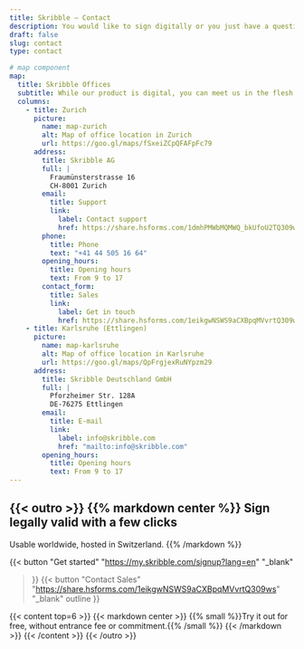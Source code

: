 ```yaml
---
title: Skribble – Contact
description: You would like to sign digitally or you just have a question? Contact us by phone or e-mail.
draft: false
slug: contact
type: contact

# map component
map:
  title: Skribble Offices
  subtitle: While our product is digital, you can meet us in the flesh at our offices in Switzerland and Germany.
  columns:
    - title: Zurich
      picture:
        name: map-zurich
        alt: Map of office location in Zurich
        url: https://goo.gl/maps/fSxeiZCpQFAFpFc79
      address:
        title: Skribble AG
        full: |
          Fraumünsterstrasse 16
          CH-8001 Zurich
        email:
          title: Support
          link:
            label: Contact support
            href: https://share.hsforms.com/1dmhPMWbMQMWQ_bkUfoU2TQ309ws
        phone: 
          title: Phone
          text: "+41 44 505 16 64"
        opening_hours:
          title: Opening hours
          text: From 9 to 17
        contact_form:
          title: Sales
          link:
            label: Get in touch
            href: https://share.hsforms.com/1eikgwNSWS9aCXBpqMVvrtQ309ws
    - title: Karlsruhe (Ettlingen)
      picture:
        name: map-karlsruhe
        alt: Map of office location in Karlsruhe
        url: https://goo.gl/maps/QpFrgjexRuNYpzm29
      address:
        title: Skribble Deutschland GmbH
        full: |
          Pforzheimer Str. 128A
          DE-76275 Ettlingen
        email:
          title: E-mail 
          link:
            label: info@skribble.com
            href: "mailto:info@skribble.com"
        opening_hours:
          title: Opening hours
          text: From 9 to 17
---
```


{{< outro >}}
{{% markdown center %}}
Sign legally valid with 
a few clicks
---
Usable worldwide, hosted in Switzerland.
{{% /markdown %}}

{{< button
  "Get started"
  "https://my.skribble.com/signup?lang=en"
  "_blank"
>}}
{{< button
  "Contact Sales"
  "https://share.hsforms.com/1eikgwNSWS9aCXBpqMVvrtQ309ws"
  "_blank"
  outline
>}}

{{< content top=6 >}}
{{< markdown center >}}
{{% small %}}Try it out for free, 
without entrance fee or commitment.{{% /small %}} 
{{< /markdown >}}
{{< /content >}}
{{< /outro >}}